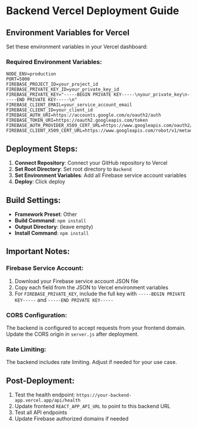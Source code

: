 # Backend Vercel Deployment Guide

## Environment Variables for Vercel

Set these environment variables in your Vercel dashboard:

### Required Environment Variables:
```
NODE_ENV=production
PORT=5000
FIREBASE_PROJECT_ID=your_project_id
FIREBASE_PRIVATE_KEY_ID=your_private_key_id
FIREBASE_PRIVATE_KEY="-----BEGIN PRIVATE KEY-----\nyour_private_key\n-----END PRIVATE KEY-----\n"
FIREBASE_CLIENT_EMAIL=your_service_account_email
FIREBASE_CLIENT_ID=your_client_id
FIREBASE_AUTH_URI=https://accounts.google.com/o/oauth2/auth
FIREBASE_TOKEN_URI=https://oauth2.googleapis.com/token
FIREBASE_AUTH_PROVIDER_X509_CERT_URL=https://www.googleapis.com/oauth2/v1/certs
FIREBASE_CLIENT_X509_CERT_URL=https://www.googleapis.com/robot/v1/metadata/x509/your_service_account_email
```

## Deployment Steps:

1. **Connect Repository**: Connect your GitHub repository to Vercel
2. **Set Root Directory**: Set root directory to `Backend`
3. **Set Environment Variables**: Add all Firebase service account variables
4. **Deploy**: Click deploy

## Build Settings:
- **Framework Preset**: Other
- **Build Command**: `npm install`
- **Output Directory**: (leave empty)
- **Install Command**: `npm install`

## Important Notes:

### Firebase Service Account:
1. Download your Firebase service account JSON file
2. Copy each field from the JSON to Vercel environment variables
3. For `FIREBASE_PRIVATE_KEY`, include the full key with `-----BEGIN PRIVATE KEY-----` and `-----END PRIVATE KEY-----`

### CORS Configuration:
The backend is configured to accept requests from your frontend domain. Update the CORS origin in `server.js` after deployment.

### Rate Limiting:
The backend includes rate limiting. Adjust if needed for your use case.

## Post-Deployment:
1. Test the health endpoint: `https://your-backend-app.vercel.app/api/health`
2. Update frontend `REACT_APP_API_URL` to point to this backend URL
3. Test all API endpoints
4. Update Firebase authorized domains if needed
